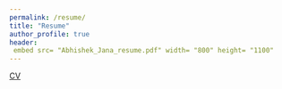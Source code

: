 ```yaml
---
permalink: /resume/
title: "Resume"
author_profile: true
header:
 embed src= "Abhishek_Jana_resume.pdf" width= "800" height= "1100"
---
```


[CV](https://github.com/abhishek-jana/abhishek-jana.github.io/blob/master/Abhishek_Jana_resume.pdf)

